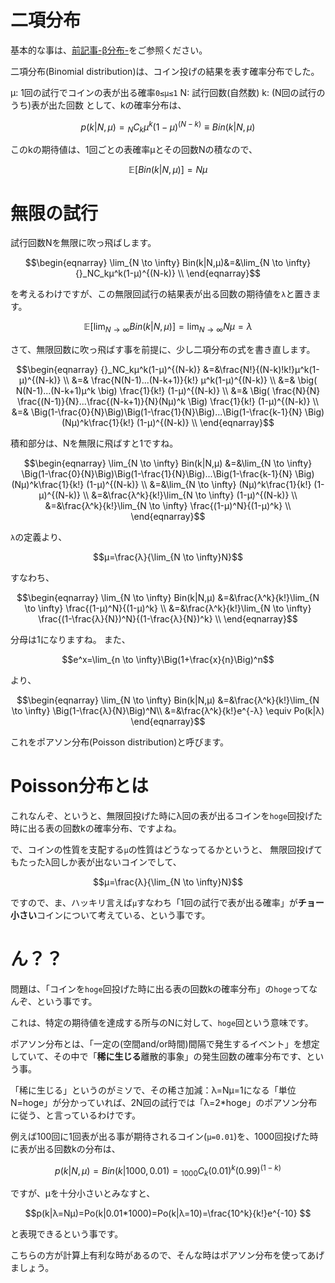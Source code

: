 

# 二項分布
基本的な事は、[前記事-β分布-](http://qiita.com/kilometer/items/3780f172bd314e934281)をご参照ください。

二項分布(Binomial distribution)は、コイン投げの結果を表す確率分布でした。


μ: 1回の試行でコインの表が出る確率`0≤μ≤1`
N: 試行回数(自然数)
k: (N回の試行のうち)表が出た回数
として、kの確率分布は、

```math
p(k|N,μ)={}_NC_kμ^k(1-μ)^{(N-k)}\equiv Bin(k|N,μ)
```

このkの期待値は、1回ごとの表確率μとその回数Nの積なので、

```math
\mathbb{E}[Bin(k|N,μ)]=Nμ
```

# 無限の試行

試行回数Nを無限に吹っ飛ばします。

```math
\begin{eqnarray}
\lim_{N \to \infty} Bin(k|N,μ)&=&\lim_{N \to \infty} {}_NC_kμ^k(1-μ)^{(N-k)} \\
\end{eqnarray}
```
を考えるわけですが、この無限回試行の結果表が出る回数の期待値を`λ`と置きます。

```math
\mathbb{E}\big[\lim_{N \to \infty} Bin(k|N,μ)\big]=\lim_{N \to \infty}Nμ=λ
```

さて、無限回数に吹っ飛ばす事を前提に、少し二項分布の式を書き直します。

```math
\begin{eqnarray}
{}_NC_kμ^k(1-μ)^{(N-k)} &=&\frac{N!}{(N-k)!k!}μ^k(1-μ)^{(N-k)} \\
&=& \frac{N(N-1)...(N-k+1)}{k!} μ^k(1-μ)^{(N-k)} \\
&=& \big( N(N-1)...(N-k+1)μ^k \big)  \frac{1}{k!} (1-μ)^{(N-k)} \\
&=& \Big( \frac{N}{N} \frac{(N-1)}{N}...\frac{(N-k+1)}{N}(Nμ)^k \Big)  \frac{1}{k!} (1-μ)^{(N-k)} \\
&=& \Big(1-\frac{0}{N}\Big)\Big(1-\frac{1}{N}\Big)...\Big(1-\frac{k-1}{N} \Big) (Nμ)^k\frac{1}{k!} (1-μ)^{(N-k)} \\
\end{eqnarray}
```

積和部分は、Nを無限に飛ばすと1ですね。

```math
\begin{eqnarray}
\lim_{N \to \infty} Bin(k|N,μ)
&=&\lim_{N \to \infty} \Big(1-\frac{0}{N}\Big)\Big(1-\frac{1}{N}\Big)...\Big(1-\frac{k-1}{N} \Big) (Nμ)^k\frac{1}{k!} (1-μ)^{(N-k)} \\
&=&\lim_{N \to \infty}  (Nμ)^k\frac{1}{k!} (1-μ)^{(N-k)} \\
&=&\frac{λ^k}{k!}\lim_{N \to \infty} (1-μ)^{(N-k)} \\
&=&\frac{λ^k}{k!}\lim_{N \to \infty} \frac{(1-μ)^N}{(1-μ)^k} \\

\end{eqnarray}
```

`λ`の定義より、

```math
μ=\frac{λ}{\lim_{N \to \infty}N}
```
すなわち、

```math
\begin{eqnarray}
\lim_{N \to \infty} Bin(k|N,μ)
&=&\frac{λ^k}{k!}\lim_{N \to \infty} \frac{(1-μ)^N}{(1-μ)^k} \\
&=&\frac{λ^k}{k!}\lim_{N \to \infty} \frac{(1-\frac{λ}{N})^N}{(1-\frac{λ}{N})^k} \\
\end{eqnarray}
```
分母は1になりますね。
また、

```math
e^x=\lim_{n \to \infty}\Big(1+\frac{x}{n}\Big)^n
```
より、

```math
\begin{eqnarray}
\lim_{N \to \infty} Bin(k|N,μ)
&=&\frac{λ^k}{k!}\lim_{N \to \infty} \Big(1-\frac{λ}{N}\Big)^N\\
&=&\frac{λ^k}{k!}e^{-λ} \equiv Po(k|λ)
\end{eqnarray}
```

これをポアソン分布(Poisson distribution)と呼びます。

# Poisson分布とは

これなんぞ、というと、無限回投げた時にλ回の表が出るコインを`hoge`回投げた時に出る表の回数kの確率分布、ですよね。

で、コインの性質を支配する`μ`の性質はどうなってるかというと、
無限回投げてもたったλ回しか表が出ないコインでして、

```math
μ=\frac{λ}{\lim_{N \to \infty}N}
```

ですので、ま、ハッキリ言えば`μ`すなわち「1回の試行で表が出る確率」が**チョー小さい**コインについて考えている、という事です。

# ん？？

問題は、「コインを`hoge`回投げた時に出る表の回数kの確率分布」の`hoge`ってなんぞ、という事です。

これは、特定の期待値を達成する所与のNに対して、`hoge`回という意味です。

ポアソン分布とは、「一定の(空間and/or時間)間隔で発生するイベント」を想定していて、その中で「**稀に生じる**離散的事象」の発生回数の確率分布です、という事。

「稀に生じる」というのがミソで、その稀さ加減：λ=Nμ=1になる「単位N=hoge」が分かっていれば、2N回の試行では「λ=2*hoge」のポアソン分布に従う、と言っているわけです。

例えば100回に1回表が出る事が期待されるコイン(`μ=0.01`)を、1000回投げた時に表が出る回数kの分布は、

```math
p(k|N,μ)=Bin(k|1000,0.01)={}_{1000}C_k(0.01)^k(0.99)^{(1-k)}
```

ですが、μを十分小さいとみなすと、

```math
p(k|λ=Nμ)=Po(k|0.01*1000)=Po(k|λ=10)=\frac{10^k}{k!}e^{-10} 
```

と表現できるという事です。

こちらの方が計算上有利な時があるので、そんな時はポアソン分布を使ってあげましょう。

